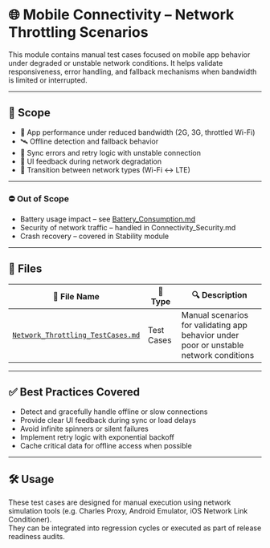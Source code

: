 # 🌐 Mobile Connectivity – Network Throttling Scenarios

This module contains manual test cases focused on mobile app behavior under degraded or unstable network conditions. It helps validate responsiveness, error handling, and fallback mechanisms when bandwidth is limited or interrupted.

---

## 🎯 Scope

- 📶 App performance under reduced bandwidth (2G, 3G, throttled Wi-Fi)
- 🛰️ Offline detection and fallback behavior
- 🔄 Sync errors and retry logic with unstable connection
- 🧠 UI feedback during network degradation
- 📡 Transition between network types (Wi-Fi ↔ LTE)

---

### ⛔ Out of Scope

- Battery usage impact – see [Battery_Consumption.md](../Performance/Battery_Consumption.md)  
- Security of network traffic – handled in Connectivity_Security.md  
- Crash recovery – covered in Stability module

---

## 📄 Files

| 📂 File Name                                       | 📑 Type       | 🔍 Description                                         |
|---------------------------------------------------|---------------|--------------------------------------------------------|
| [`Network_Throttling_TestCases.md`](./Network_Throttling_TestCases.md) | Test Cases    | Manual scenarios for validating app behavior under poor or unstable network conditions |

---

## ✅ Best Practices Covered

- Detect and gracefully handle offline or slow connections  
- Provide clear UI feedback during sync or load delays  
- Avoid infinite spinners or silent failures  
- Implement retry logic with exponential backoff  
- Cache critical data for offline access when possible

---

## 🛠️ Usage

These test cases are designed for manual execution using network simulation tools (e.g. Charles Proxy, Android Emulator, iOS Network Link Conditioner).  
They can be integrated into regression cycles or executed as part of release readiness audits.
